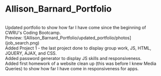 # Allison_Barnard_Portfolio
<br>
Updated portfolio to show how far I have come since the beginning of CWRU's Coding Bootcamp.
<br>
Preview: ![Allison_Barnard_Portfolio/updated_portfolio/photos](job_search.png)
<br>
Added Project 1 - the last project done to display group work, JS, HTML, JQUERY, AJAX, and CSS. 
<br>
Added password generator to display JS skills and responsiveness.
<br>
Added first homework of a website clean up (this was before I knew Media Queries) to show how far I have come in responsiveness for apps. 
